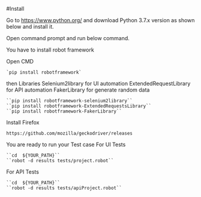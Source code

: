 #Install

 Go to https://www.python.org/ and download Python 3.7.x version as shown below and install it.

 Open command prompt and run below command.

 You have to install robot framework

Open CMD

    `pip install robotframework`

then Libraries
Selenium2library for UI automation
ExtendedRequestLibrary for API automation
FakerLibrary for generate random data
    
    ``pip install robotframework-selenium2library``
    ``pip install robotframework-ExtendedRequestsLibrary``
    ``pip install robotframework-FakerLibrary``

Install Firefox

    https://github.com/mozilla/geckodriver/releases

You are ready to run your Test case
 For UI Tests
 
    ``cd  ${YOUR_PATH}``
    ``robot -d results tests/project.robot``
For API Tests
 
    ``cd  ${YOUR_PATH}``
    ``robot -d results tests/apiProject.robot``
